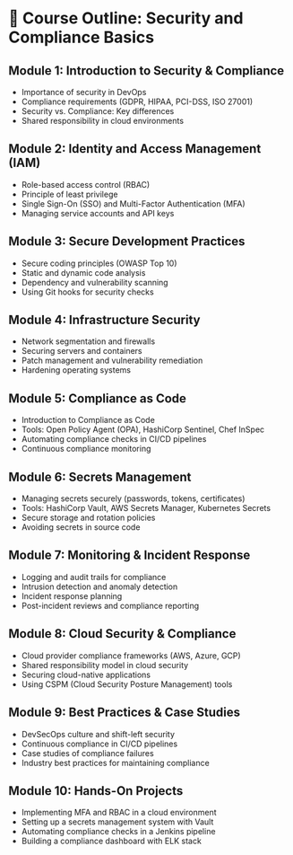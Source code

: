 
# 📘 Course Outline: Security and Compliance Basics

## Module 1: Introduction to Security & Compliance
- Importance of security in DevOps  
- Compliance requirements (GDPR, HIPAA, PCI-DSS, ISO 27001)  
- Security vs. Compliance: Key differences  
- Shared responsibility in cloud environments  

## Module 2: Identity and Access Management (IAM)
- Role-based access control (RBAC)  
- Principle of least privilege  
- Single Sign-On (SSO) and Multi-Factor Authentication (MFA)  
- Managing service accounts and API keys  

## Module 3: Secure Development Practices
- Secure coding principles (OWASP Top 10)  
- Static and dynamic code analysis  
- Dependency and vulnerability scanning  
- Using Git hooks for security checks  

## Module 4: Infrastructure Security
- Network segmentation and firewalls  
- Securing servers and containers  
- Patch management and vulnerability remediation  
- Hardening operating systems  

## Module 5: Compliance as Code
- Introduction to Compliance as Code  
- Tools: Open Policy Agent (OPA), HashiCorp Sentinel, Chef InSpec  
- Automating compliance checks in CI/CD pipelines  
- Continuous compliance monitoring  

## Module 6: Secrets Management
- Managing secrets securely (passwords, tokens, certificates)  
- Tools: HashiCorp Vault, AWS Secrets Manager, Kubernetes Secrets  
- Secure storage and rotation policies  
- Avoiding secrets in source code  

## Module 7: Monitoring & Incident Response
- Logging and audit trails for compliance  
- Intrusion detection and anomaly detection  
- Incident response planning  
- Post-incident reviews and compliance reporting  

## Module 8: Cloud Security & Compliance
- Cloud provider compliance frameworks (AWS, Azure, GCP)  
- Shared responsibility model in cloud security  
- Securing cloud-native applications  
- Using CSPM (Cloud Security Posture Management) tools  

## Module 9: Best Practices & Case Studies
- DevSecOps culture and shift-left security  
- Continuous compliance in CI/CD pipelines  
- Case studies of compliance failures  
- Industry best practices for maintaining compliance  

## Module 10: Hands-On Projects
- Implementing MFA and RBAC in a cloud environment  
- Setting up a secrets management system with Vault  
- Automating compliance checks in a Jenkins pipeline  
- Building a compliance dashboard with ELK stack  

